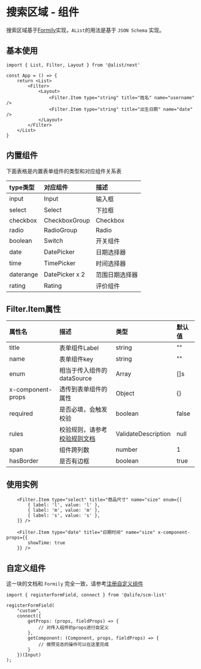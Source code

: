 # 搜索区域 - 组件

搜索区域基于[Formily](https://github.com/alibaba/uform)实现，`AList`的用法是基于 `JSON Schema` 实现。

## 基本使用

```tsx
import { List, Filter, Layout } from '@alist/next'

const App = () => {
    return <List>
        <Filter>
            <Layout>
                <Filter.Item type="string" title="姓名" name="username" />
                <Filter.Item type="string" title="出生日期" name="date" />
            </Layout>
        </Filter>
    </List>
}
```

## 内置组件

下面表格是内置表单组件的类型和对应组件关系表

| type类型       | 对应组件                             | 描述                 |
|:--------------|:----------------------------------|:----------------------|
| input   |  Input                    | 输入框         |
| select   | Select                     | 下拉框         |
| checkbox   | CheckboxGroup                     | Checkbox         |
| radio   | RadioGroup                     | Radio         |
| boolean   | Switch                     | 开关组件         |
| date   | DatePicker                     | 日期选择器         |
| time   | TimePicker                     | 时间选择器         |
| daterange   | DatePicker x 2                     | 范围日期选择器         |
| rating   | Rating                     | 评价组件         |

## Filter.Item属性

| 属性名       | 描述                             | 类型                 | 默认值  |
|:--------------|:----------------------------------|:----------------------|:---------|
| title   | 表单组件Label                     | string         | ""    |
| name   | 表单组件key                     | string         | ""    |
| enum   | 相当于传入组件的dataSource                     | Array        | []s    |
| x-component-props   | 透传到表单组件的属性                     | Object         | {}    |
| required   | 是否必填，会触发校验                     | boolean         | false    |
| rules   | 校验规则，请参考[校验规则文档](https://uform-next.netlify.com/#/MpI2Ij/rRCmCPsOHO)                     |    ValidateDescription      | null    |
| span   | 组件跨列数                     | number         | 1    |
| hasBorder   | 是否有边框                     | boolean         | true    |

## 使用实例

```tsx
    <Filter.Item type="select" title="商品尺寸" name="size" enum={[        
        { label: 'l', value: 'l' },
        { label: 'm', value: 'm' },
        { label: 's', value: 's' },
    ]} />

    <Filter.Item type="date" title="日期时间" name="size" x-component-props={{
        showTime: true
    }} />
```

## 自定义组件

这一块的文档和 `Formily` 完全一致，请参考[注册自定义组件](https://uformjs.org/#/97UlUl/JNcMcBuYuy)

```tsx
import { registerFormField, connect } from '@alife/scm-list'

registerFormField(
    "custom",
    connect({
        getProps: (props, fieldProps) => {
            // 对传入组件的props进行自定义
        },
        getComponent: (Component, props, fieldProps) => {
            // 做预览态的操作可以在这里完成
        }
    })(Input)
);

```